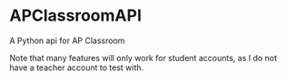 # APClassroomAPI
A Python api for AP Classroom


Note that many features will only work for student accounts, as I do not have a teacher account to test with.
